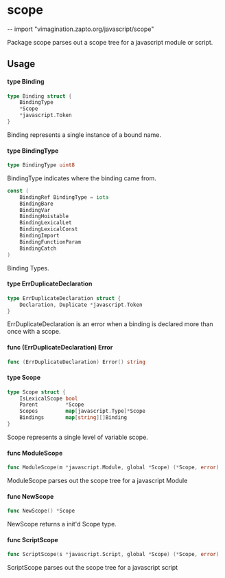 # scope
--
    import "vimagination.zapto.org/javascript/scope"

Package scope parses out a scope tree for a javascript module or script.

## Usage

#### type Binding

```go
type Binding struct {
	BindingType
	*Scope
	*javascript.Token
}
```

Binding represents a single instance of a bound name.

#### type BindingType

```go
type BindingType uint8
```

BindingType indicates where the binding came from.

```go
const (
	BindingRef BindingType = iota
	BindingBare
	BindingVar
	BindingHoistable
	BindingLexicalLet
	BindingLexicalConst
	BindingImport
	BindingFunctionParam
	BindingCatch
)
```
Binding Types.

#### type ErrDuplicateDeclaration

```go
type ErrDuplicateDeclaration struct {
	Declaration, Duplicate *javascript.Token
}
```

ErrDuplicateDeclaration is an error when a binding is declared more than once
with a scope.

#### func (ErrDuplicateDeclaration) Error

```go
func (ErrDuplicateDeclaration) Error() string
```

#### type Scope

```go
type Scope struct {
	IsLexicalScope bool
	Parent         *Scope
	Scopes         map[javascript.Type]*Scope
	Bindings       map[string][]Binding
}
```

Scope represents a single level of variable scope.

#### func  ModuleScope

```go
func ModuleScope(m *javascript.Module, global *Scope) (*Scope, error)
```
ModuleScope parses out the scope tree for a javascript Module

#### func  NewScope

```go
func NewScope() *Scope
```
NewScope returns a init'd Scope type.

#### func  ScriptScope

```go
func ScriptScope(s *javascript.Script, global *Scope) (*Scope, error)
```
ScriptScope parses out the scope tree for a javascript script
